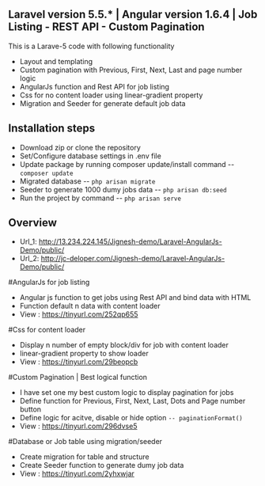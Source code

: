 ## Laravel version 5.5.* | Angular version 1.6.4 | Job Listing - REST API - Custom Pagination
This is a Larave-5 code with following functionality

 - Layout and templating
 - Custom pagination with Previous, First, Next, Last and page number logic
 - AngularJs function and Rest API for job listing
 - Css for no content loader using linear-gradient property
 - Migration and Seeder for generate default job data

## Installation steps

 - Download zip or clone the repository
 - Set/Configure database settings in .env file
 - Update package by running composer update/install command -- `composer update`
 - Migrated database -- `php arisan migrate`
 - Seeder to generate 1000 dumy jobs data  -- `php arisan db:seed`
 - Run the project by command -- `php arisan serve`

## Overview 

 - Url_1: http://13.234.224.145/Jignesh-demo/Laravel-AngularJs-Demo/public/
 - Url_2: http://jc-deloper.com/Jignesh-demo/Laravel-AngularJs-Demo/public/

#AngularJs for job listing

 - Angular js function to get jobs using Rest API and bind data with HTML
 - Function default n data with content loader
 - View : https://tinyurl.com/252qp655

#Css for content loader

 - Display n number of empty block/div for job with content loader
 - linear-gradient property to show loader
 - View : https://tinyurl.com/29beopcb
 
 
#Custom Pagination | Best logical function

 - I have set one my best custom logic to display pagination for jobs
 - Define function for Previous, First, Next, Last, Dots and Page number button
 - Define logic for acitve, disable or hide option `-- paginationFormat()`
 - View : https://tinyurl.com/296dvse5

#Database or Job table using migration/seeder

 - Create migration for table and structure
 - Create Seeder function to generate dumy job data
 - View : https://tinyurl.com/2yhxwjar
